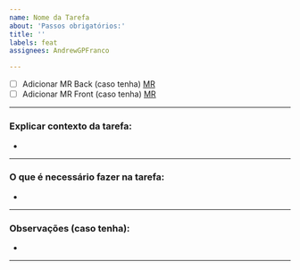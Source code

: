 ```yaml
---
name: Nome da Tarefa
about: 'Passos obrigatórios:'
title: ''
labels: feat
assignees: AndrewGPFranco

---
```


- [ ] Adicionar MR Back (caso tenha) [MR]()
- [ ] Adicionar MR Front (caso tenha) [MR]()
***
### Explicar contexto da tarefa:

- 
***
### O que é necessário fazer na tarefa:

- 
***
### Observações (caso tenha):

- 
***
